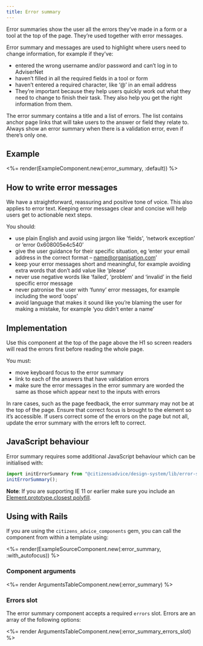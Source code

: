 ```yaml
---
title: Error summary
---
```


Error summaries show the user all the errors they’ve made in a form or a tool at the top of the page. They’re used together with error messages.

Error summary and messages are used to highlight where users need to change information, for example if they’ve:

- entered the wrong username and/or password and can’t log in to AdviserNet
- haven’t filled in all the required fields in a tool or form
- haven’t entered a required character, like ‘@’ in an email address
- They’re important because they help users quickly work out what they need to change to finish their task. They also help you get the right information from them.

The error summary contains a title and a list of errors. The list contains anchor page links that will take users to the answer or field they relate to. Always show an error summary when there is a validation error, even if there’s only one.

## Example

<%= render(ExampleComponent.new(:error_summary, :default)) %>

## How to write error messages

We have a straightforward, reassuring and positive tone of voice. This also applies to error text. Keeping error messages clear and concise will help users get to actionable next steps.

You should:

- use plain English and avoid using jargon like 'fields', ‘network exception’ or ‘error 0x608005e4c540’
- give the user guidance for their specific situation, eg ‘enter your email address in the correct format – name@organisation.com’
- keep your error messages short and meaningful, for example avoiding extra words that don’t add value like ‘please’
- never use negative words like ‘failed’, ‘problem’ and ‘invalid’ in the field specific error message
- never patronise the user with ‘funny’ error messages, for example including the word ‘oops’
- avoid language that makes it sound like you’re blaming the user for making a mistake, for example ‘you didn’t enter a name’

## Implementation

Use this component at the top of the page above the H1 so screen readers will read the errors first before reading the whole page.

You must:

- move keyboard focus to the error summary
- link to each of the answers that have validation errors
- make sure the error messages in the error summary are worded the same as those which appear next to the inputs with errors

In rare cases, such as the page feedback, the error summary may not be at the top of the page. Ensure that correct focus is brought to the element so it’s accessible.
If users correct some of the errors on the page but not all, update the error summary with the errors left to correct.

## JavaScript behaviour

Error summary requires some additional JavaScript behaviour which can be initialised with:

```js
import initErrorSummary from "@citizensadvice/design-system/lib/error-summary";
initErrorSummary();
```

**Note**: If you are supporting IE 11 or earlier make sure you include an [Element.prototype.closest polyfill](https://www.npmjs.com/package/element-closest).

## Using with Rails

If you are using the `citizens_advice_components` gem, you can call the component from within a template using:

<%= render(ExampleSourceComponent.new(:error_summary, :with_autofocus)) %>

### Component arguments

<%= render ArgumentsTableComponent.new(:error_summary) %>

### Errors slot

The error summary component accepts a required `errors` slot. Errors are an array of the following options:

<%= render ArgumentsTableComponent.new(:error_summary_errors_slot) %>
